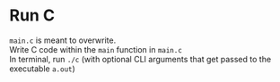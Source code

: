 # Run C

`main.c` is meant to overwrite. </br>
Write C code within the `main` function in `main.c` </br>
In terminal, run `./c` (with optional CLI arguments that get passed to the executable `a.out`) </br>